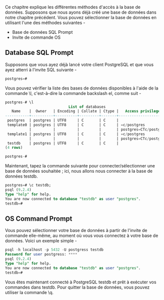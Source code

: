 Ce chapitre explique les différentes méthodes d'accès à la base de données. Supposons que nous ayons déjà créé une base de données dans notre chapitre précédent. Vous pouvez sélectionner la base de données en utilisant l'une des méthodes suivantes -

- Base de données SQL Prompt
- Invite de commande OS

## Database SQL Prompt

Supposons que vous ayez déjà lancé votre client PostgreSQL et que vous ayez atterri à l'invite SQL suivante -

```sql
postgres=#
```

Vous pouvez vérifier la liste des bases de données disponibles à l'aide de la commande \l, c'est-à-dire la commande backslash el, comme suit -

```sql
postgres-# \l
                             List of databases
   Name    |  Owner   | Encoding | Collate | Ctype |   Access privileges   
-----------+----------+----------+---------+-------+-----------------------
 postgres  | postgres | UTF8     | C       | C     | 
 template0 | postgres | UTF8     | C       | C     | =c/postgres          +
           |          |          |         |       | postgres=CTc/postgres
 template1 | postgres | UTF8     | C       | C     | =c/postgres          +
           |          |          |         |       | postgres=CTc/postgres
 testdb    | postgres | UTF8     | C       | C     | 
(4 rows)

postgres-#
```

Maintenant, tapez la commande suivante pour connecter/sélectionner une base de données souhaitée ; ici, nous allons nous connecter à la base de données testdb.

```sql
postgres=# \c testdb;
psql (9.2.4)
Type "help" for help.
You are now connected to database "testdb" as user "postgres".
testdb=#
```

## OS Command Prompt

Vous pouvez sélectionner votre base de données à partir de l'invite de commande elle-même, au moment où vous vous connectez à votre base de données. Voici un exemple simple -

```sql
psql -h localhost -p 5432 -U postgress testdb
Password for user postgress: ****
psql (9.2.4)
Type "help" for help.
You are now connected to database "testdb" as user "postgres".
testdb=#
```

Vous êtes maintenant connecté à PostgreSQL testdb et prêt à exécuter vos commandes dans testdb. Pour quitter la base de données, vous pouvez utiliser la commande \q.